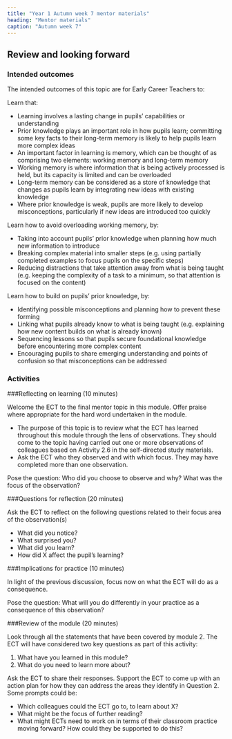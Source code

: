 ```yaml
---
title: "Year 1 Autumn week 7 mentor materials"
heading: "Mentor materials"
caption: "Autumn week 7"
---
```


## Review and looking forward

### Intended outcomes

The intended outcomes of this topic are for Early Career Teachers to:

Learn that:

- Learning involves a lasting change in pupils’ capabilities or understanding
- Prior knowledge plays an important role in how pupils learn; committing some key facts to their long-term memory is likely to help pupils learn more complex ideas
- An important factor in learning is memory, which can be thought of as comprising two elements: working memory and long-term memory
- Working memory is where information that is being actively processed is held, but its capacity is limited and can be overloaded
- Long-term memory can be considered as a store of knowledge that changes as pupils learn by integrating new ideas with existing knowledge
- Where prior knowledge is weak, pupils are more likely to develop misconceptions, particularly if new ideas are introduced too quickly

Learn how to avoid overloading working memory, by:

- Taking into account pupils’ prior knowledge when planning how much new information to introduce
- Breaking complex material into smaller steps (e.g. using partially completed examples to focus pupils on the specific steps)
- Reducing distractions that take attention away from what is being taught (e.g. keeping the complexity of a task to a minimum, so that attention is focused on the content)

Learn how to build on pupils’ prior knowledge, by:

- Identifying possible misconceptions and planning how to prevent these forming
- Linking what pupils already know to what is being taught (e.g. explaining how new content builds on what is already known)
- Sequencing lessons so that pupils secure foundational knowledge before encountering more complex content
- Encouraging pupils to share emerging understanding and points of confusion so that misconceptions can be addressed

### Activities

###Reflecting on learning (10 minutes)

Welcome the ECT to the final mentor topic in this module. Offer praise where appropriate for the hard word undertaken in the module.

- The purpose of this topic is to review what the ECT has learned throughout this module through the lens of observations. They should come to the topic having carried out one or more observations of colleagues based on Activity 2.6 in the self-directed study materials.
- Ask the ECT who they observed and with which focus. They may have completed more than one observation.

Pose the question: Who did you choose to observe and why? What was the focus of the observation?

###Questions for reflection (20 minutes)

Ask the ECT to reflect on the following questions related to their focus area of the observation(s)

- What did you notice?
- What surprised you?
- What did you learn?
- How did X affect the pupil’s learning?

###Implications for practice (10 minutes)

In light of the previous discussion, focus now on what the ECT will do as a consequence.

Pose the question: What will you do differently in your practice as a consequence of this observation?

###Review of the module (20 minutes)

Look through all the statements that have been covered by module 2. The ECT will have considered two key questions as part of this activity:

1. What have you learned in this module?
2. What do you need to learn more about?

Ask the ECT to share their responses. Support the ECT to come up with an action plan for how they can address the areas they identify in Question 2. Some prompts could be:

- Which colleagues could the ECT go to, to learn about X?
- What might be the focus of further reading?
- What might ECTs need to work on in terms of their classroom practice moving forward? How could they be supported to do this?
